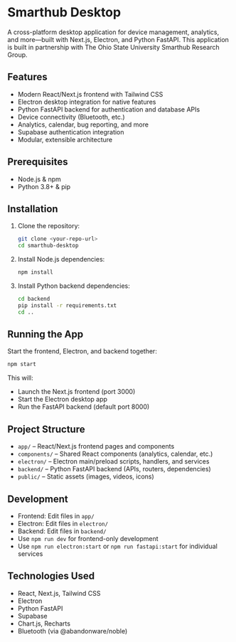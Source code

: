 # Smarthub Desktop

A cross-platform desktop application for device management, analytics, and more—built with Next.js, Electron, and Python FastAPI. 
This application is built in partnership with The Ohio State University Smarthub Research Group.

## Features

- Modern React/Next.js frontend with Tailwind CSS
- Electron desktop integration for native features
- Python FastAPI backend for authentication and database APIs
- Device connectivity (Bluetooth, etc.)
- Analytics, calendar, bug reporting, and more
- Supabase authentication integration
- Modular, extensible architecture

## Prerequisites

- Node.js & npm
- Python 3.8+ & pip

## Installation

1. Clone the repository:
   ```bash
   git clone <your-repo-url>
   cd smarthub-desktop
   ```
2. Install Node.js dependencies:
   ```bash
   npm install
   ```
3. Install Python backend dependencies:
   ```bash
   cd backend
   pip install -r requirements.txt
   cd ..
   ```

## Running the App

Start the frontend, Electron, and backend together:
```bash
npm start
```
This will:
- Launch the Next.js frontend (port 3000)
- Start the Electron desktop app
- Run the FastAPI backend (default port 8000)

## Project Structure

- `app/` – React/Next.js frontend pages and components
- `components/` – Shared React components (analytics, calendar, etc.)
- `electron/` – Electron main/preload scripts, handlers, and services
- `backend/` – Python FastAPI backend (APIs, routers, dependencies)
- `public/` – Static assets (images, videos, icons)

## Development

- Frontend: Edit files in `app/`
- Electron: Edit files in `electron/`
- Backend: Edit files in `backend/`
- Use `npm run dev` for frontend-only development
- Use `npm run electron:start` or `npm run fastapi:start` for individual services

## Technologies Used

- React, Next.js, Tailwind CSS
- Electron
- Python FastAPI
- Supabase
- Chart.js, Recharts
- Bluetooth (via @abandonware/noble)
